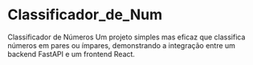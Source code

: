 # Classificador_de_Num
Classificador de Números Um projeto simples mas eficaz que classifica números em pares ou ímpares, demonstrando a integração entre um backend FastAPI e um frontend React.

